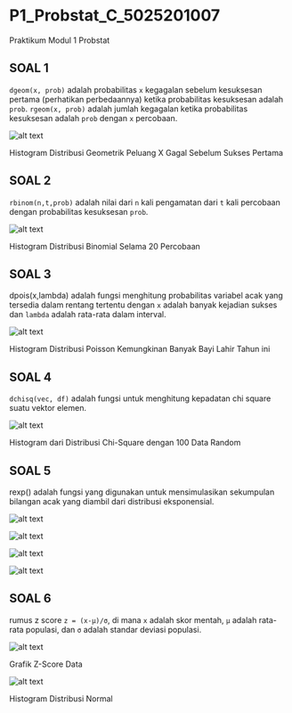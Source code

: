 # P1_Probstat_C_5025201007
Praktikum Modul 1 Probstat 

## SOAL 1

`dgeom(x, prob)` adalah probabilitas `x` kegagalan sebelum kesuksesan pertama (perhatikan perbedaannya) ketika probabilitas kesuksesan adalah `prob`.
`rgeom(x, prob)` adalah jumlah kegagalan ketika probabilitas kesuksesan adalah `prob` dengan `x` percobaan.

![alt text](https://github.com/aga17/P1_Probstat_C_5025201007/blob/main/assets/2.png)

Histogram Distribusi Geometrik Peluang X Gagal Sebelum Sukses Pertama

## SOAL 2

`rbinom(n,t,prob)` adalah nilai dari `n` kali pengamatan dari `t` kali percobaan dengan probabilitas kesuksesan `prob`.

![alt text](https://github.com/aga17/P1_Probstat_C_5025201007/blob/main/assets/1.png)

Histogram Distribusi Binomial Selama 20 Percobaan

## SOAL 3

dpois(x,lambda) adalah fungsi menghitung probabilitas variabel acak yang tersedia dalam rentang tertentu dengan `x` adalah banyak kejadian sukses dan `lambda` adalah rata-rata dalam interval.

![alt text](https://github.com/aga17/P1_Probstat_C_5025201007/blob/main/assets/3.png)

Histogram Distribusi Poisson Kemungkinan Banyak Bayi Lahir Tahun ini

## SOAL 4

`dchisq(vec, df)` adalah fungsi untuk menghitung kepadatan chi square suatu vektor elemen.

![alt text](https://github.com/aga17/P1_Probstat_C_5025201007/blob/main/assets/4.png)

Histogram dari Distribusi Chi-Square dengan 100 Data Random

## SOAL 5

rexp() adalah fungsi yang digunakan untuk mensimulasikan sekumpulan bilangan acak yang diambil dari distribusi eksponensial.

![alt text](https://github.com/aga17/P1_Probstat_C_5025201007/blob/main/assets/5.png)

![alt text](https://github.com/aga17/P1_Probstat_C_5025201007/blob/main/assets/6.png)

![alt text](https://github.com/aga17/P1_Probstat_C_5025201007/blob/main/assets/7.png)

![alt text](https://github.com/aga17/P1_Probstat_C_5025201007/blob/main/assets/8.png)

## SOAL 6

rumus z score `z = (x-μ)/σ`, di mana `x` adalah skor mentah, `μ` adalah rata-rata populasi, dan `σ` adalah standar deviasi populasi.

![alt text](https://github.com/aga17/P1_Probstat_C_5025201007/blob/main/assets/10.png) 

Grafik Z-Score Data

![alt text](https://github.com/aga17/P1_Probstat_C_5025201007/blob/main/assets/9.png)  

Histogram Distribusi Normal
